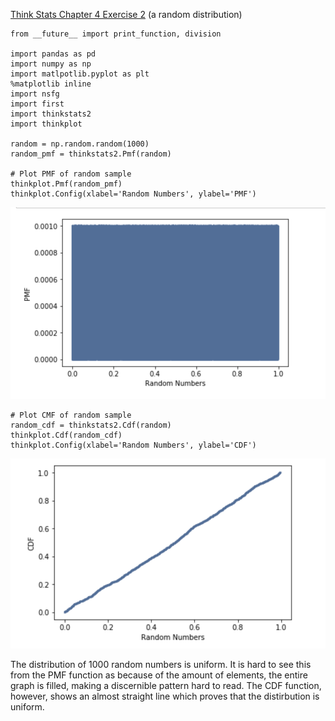 [Think Stats Chapter 4 Exercise 2](http://greenteapress.com/thinkstats2/html/thinkstats2005.html#toc41) (a random distribution)

    from __future__ import print_function, division
    
    import pandas as pd
    import numpy as np
    import matlpotlib.pyplot as plt
    %matplotlib inline
    import nsfg
    import first
    import thinkstats2
    import thinkplot
    
    random = np.random.random(1000)
    random_pmf = thinkstats2.Pmf(random)

    # Plot PMF of random sample
    thinkplot.Pmf(random_pmf)
    thinkplot.Config(xlabel='Random Numbers', ylabel='PMF')
    
![PMF](pmf_random.tiff)
    
    # Plot CMF of random sample
    random_cdf = thinkstats2.Cdf(random)
    thinkplot.Cdf(random_cdf)
    thinkplot.Config(xlabel='Random Numbers', ylabel='CDF')
    
![CDF](cdf_random.tiff) 
 
The distribution of 1000 random numbers is uniform.  It is hard to see this from the PMF function as because of the amount of elements, the entire graph is filled, making a discernible pattern hard to read.  The CDF function, however, shows an almost straight line which proves that the distirbution is uniform. 
